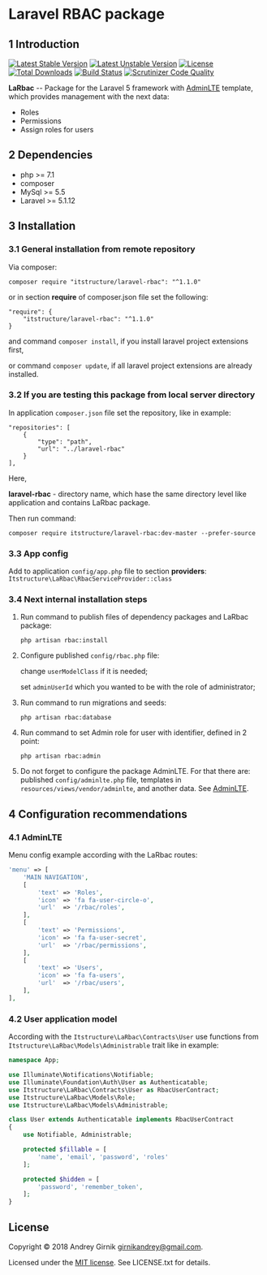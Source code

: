 Laravel RBAC package
==============

1 Introduction
----------------------------

[![Latest Stable Version](https://poser.pugx.org/itstructure/laravel-rbac/v/stable)](https://packagist.org/packages/itstructure/laravel-rbac)
[![Latest Unstable Version](https://poser.pugx.org/itstructure/laravel-rbac/v/unstable)](https://packagist.org/packages/itstructure/laravel-rbac)
[![License](https://poser.pugx.org/itstructure/laravel-rbac/license)](https://packagist.org/packages/itstructure/laravel-rbac)
[![Total Downloads](https://poser.pugx.org/itstructure/laravel-rbac/downloads)](https://packagist.org/packages/itstructure/laravel-rbac)
[![Build Status](https://scrutinizer-ci.com/g/itstructure/laravel-rbac/badges/build.png?b=master)](https://scrutinizer-ci.com/g/itstructure/laravel-rbac/build-status/master)
[![Scrutinizer Code Quality](https://scrutinizer-ci.com/g/itstructure/laravel-rbac/badges/quality-score.png?b=master)](https://scrutinizer-ci.com/g/itstructure/laravel-rbac/?branch=master)

**LaRbac** -- Package for the Laravel 5 framework with [AdminLTE](https://github.com/jeroennoten/Laravel-AdminLTE) template, which provides management with the next data:
- Roles
- Permissions
- Assign roles for users

2 Dependencies
----------------------------

- php >= 7.1
- composer
- MySql >= 5.5
- Laravel >= 5.1.12

3 Installation
----------------------------

### 3.1 General installation from remote repository

Via composer:

```composer require "itstructure/laravel-rbac": "^1.1.0"```

or in section **require** of composer.json file set the following:
```
"require": {
    "itstructure/laravel-rbac": "^1.1.0"
}
```
and command ```composer install```, if you install laravel project extensions first,

or command ```composer update```, if all laravel project extensions are already installed.

### 3.2 If you are testing this package from local server directory

In application ```composer.json``` file set the repository, like in example:

```
"repositories": [
    {
        "type": "path",
        "url": "../laravel-rbac"
    }
],
```

Here,

**laravel-rbac** - directory name, which hase the same directory level like application and contains LaRbac package.

Then run command:

```composer require itstructure/laravel-rbac:dev-master --prefer-source```

### 3.3 App config

Add to application ```config/app.php``` file to section **providers**: ```Itstructure\LaRbac\RbacServiceProvider::class```

### 3.4 Next internal installation steps

1. Run command to publish files of dependency packages and LaRbac package:

    ```php artisan rbac:install```
    
2. Configure published ```config/rbac.php``` file:
    
    change ```userModelClass``` if it is needed;
    
    set ```adminUserId``` which you wanted to be with the role of administrator;
    
3. Run command to run migrations and seeds:

    ```php artisan rbac:database```
    
4. Run command to set Admin role for user with identifier, defined in 2 point:

    ```php artisan rbac:admin```
    
5. Do not forget to configure the package AdminLTE. For that there are: published ```config/adminlte.php``` file, templates in ```resources/views/vendor/adminlte```, and another data.
See [AdminLTE](https://github.com/jeroennoten/Laravel-AdminLTE).

4 Configuration recommendations
----------------------------

### 4.1 AdminLTE

Menu config example according with the LaRbac routes:

```php
'menu' => [
    'MAIN NAVIGATION',
    [
        'text' => 'Roles',
        'icon' => 'fa fa-user-circle-o',
        'url'  => '/rbac/roles',
    ],
    [
        'text' => 'Permissions',
        'icon' => 'fa fa-user-secret',
        'url'  => '/rbac/permissions',
    ],
    [
        'text' => 'Users',
        'icon' => 'fa fa-users',
        'url'  => '/rbac/users',
    ],
],
```

### 4.2 User application model

According with the ```Itstructure\LaRbac\Contracts\User``` use functions from ```Itstructure\LaRbac\Models\Administrable``` trait like in example:

```php
namespace App;

use Illuminate\Notifications\Notifiable;
use Illuminate\Foundation\Auth\User as Authenticatable;
use Itstructure\LaRbac\Contracts\User as RbacUserContract;
use Itstructure\LaRbac\Models\Role;
use Itstructure\LaRbac\Models\Administrable;
```

```php
class User extends Authenticatable implements RbacUserContract
{
    use Notifiable, Administrable;

    protected $fillable = [
        'name', 'email', 'password', 'roles'
    ];

    protected $hidden = [
        'password', 'remember_token',
    ];
}
```

License
----------------------------

Copyright © 2018 Andrey Girnik girnikandrey@gmail.com.

Licensed under the [MIT license](http://opensource.org/licenses/MIT). See LICENSE.txt for details.
